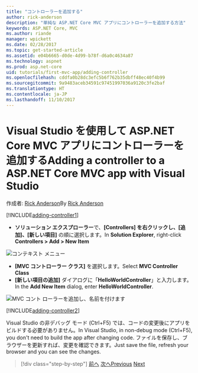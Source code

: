 ```yaml
---
title: "コントローラーを追加する"
author: rick-anderson
description: "単純な ASP.NET Core MVC アプリにコントローラーを追加する方法"
keywords: ASP.NET Core, MVC
ms.author: riande
manager: wpickett
ms.date: 02/28/2017
ms.topic: get-started-article
ms.assetid: e04b6665-d0de-4d99-b78f-d6a0c4634a87
ms.technology: aspnet
ms.prod: asp.net-core
uid: tutorials/first-mvc-app/adding-controller
ms.openlocfilehash: cddfa0b28dc3efc5b6f762b35dbff48ec40f4b99
ms.sourcegitcommit: 9a9483aceb34591c97451997036a9120c3fe2baf
ms.translationtype: HT
ms.contentlocale: ja-JP
ms.lasthandoff: 11/10/2017
---
```

# <a name="adding-a-controller-to-a-aspnet-core-mvc-app-with-visual-studio"></a><span data-ttu-id="dec9f-104">Visual Studio を使用して ASP.NET Core MVC アプリにコントローラーを追加する</span><span class="sxs-lookup"><span data-stu-id="dec9f-104">Adding a controller to a ASP.NET Core MVC app with Visual Studio</span></span>

<span data-ttu-id="dec9f-105">作成者: [Rick Anderson](https://twitter.com/RickAndMSFT)</span><span class="sxs-lookup"><span data-stu-id="dec9f-105">By [Rick Anderson](https://twitter.com/RickAndMSFT)</span></span>

[!INCLUDE[adding-controller1](../../includes/mvc-intro/adding-controller1.md)]

* <span data-ttu-id="dec9f-106">**ソリューション エクスプローラー**で、**[Controllers] を右クリックし、[追加]、[新しい項目]** の順に選択します。</span><span class="sxs-lookup"><span data-stu-id="dec9f-106">In **Solution Explorer**, right-click **Controllers > Add > New Item**</span></span>

![コンテキスト メニュー](adding-controller/_static/add_controller.png)

* <span data-ttu-id="dec9f-108">**[MVC コントローラー クラス]** を選択します。</span><span class="sxs-lookup"><span data-stu-id="dec9f-108">Select **MVC Controller Class**</span></span>
* <span data-ttu-id="dec9f-109">**[新しい項目の追加]** ダイアログに「**HelloWorldController**」と入力します。</span><span class="sxs-lookup"><span data-stu-id="dec9f-109">In the **Add New Item** dialog, enter **HelloWorldController**.</span></span>

![MVC コント ローラーを追加し、名前を付けます](adding-controller/_static/ac.png)

[!INCLUDE[adding-controller2](../../includes/mvc-intro/adding-controller2.md)]

<span data-ttu-id="dec9f-111">Visual Studio の非デバッグ モード (Ctrl+F5) では、コードの変更後にアプリをビルドする必要がありません。</span><span class="sxs-lookup"><span data-stu-id="dec9f-111">In Visual Studio, in non-debug mode (Ctrl+F5), you don't need to build the app after changing  code.</span></span> <span data-ttu-id="dec9f-112">ファイルを保存し、ブラウザーを更新すれば、変更を確認できます。</span><span class="sxs-lookup"><span data-stu-id="dec9f-112">Just save the file, refresh your browser and you can see the changes.</span></span>

>[!div class="step-by-step"]
<span data-ttu-id="dec9f-113">[前へ](start-mvc.md)
[次へ](adding-view.md)</span><span class="sxs-lookup"><span data-stu-id="dec9f-113">[Previous](start-mvc.md)
[Next](adding-view.md)</span></span>  
